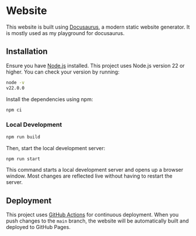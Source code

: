 # Website

This website is built using [Docusaurus](https://docusaurus.io/), a modern
 static website generator. It is mostly used as my playground for docusaurus.

## Installation

Ensure you have [Node.js](https://nodejs.org/en/download/) installed. This
 project uses Node.js version 22 or higher. You can check your version by
 running:

``` bash
node -v
v22.0.0
```

Install the dependencies using npm:

``` bash
npm ci
```

### Local Development

``` bash
npm run build
```

Then, start the local development server:

``` bash
npm run start
```

This command starts a local development server and opens up a browser window.
 Most changes are reflected live without having to restart the server.

## Deployment

This project uses [GitHub Actions](https://docusaurus.io/docs/deployment#deploying-to-github-pages)
 for continuous deployment. When you push changes to the `main` branch, the
 website will be automatically built and deployed to GitHub Pages.